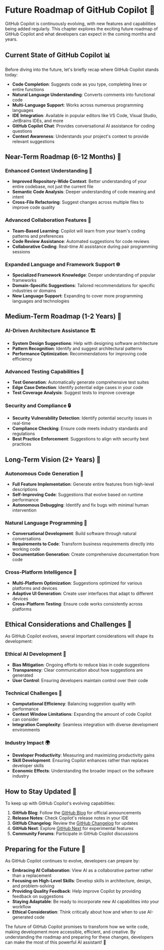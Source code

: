 # Future Roadmap of GitHub Copilot 🚀

GitHub Copilot is continuously evolving, with new features and capabilities being added regularly. This chapter explores the exciting future roadmap of GitHub Copilot and what developers can expect in the coming months and years.

## Current State of GitHub Copilot 📊

Before diving into the future, let's briefly recap where GitHub Copilot stands today:

- **Code Completion**: Suggests code as you type, completing lines or entire functions
- **Natural Language Understanding**: Converts comments into functional code
- **Multi-Language Support**: Works across numerous programming languages
- **IDE Integration**: Available in popular editors like VS Code, Visual Studio, JetBrains IDEs, and more
- **GitHub Copilot Chat**: Provides conversational AI assistance for coding questions
- **Context Awareness**: Understands your project's context to provide relevant suggestions

## Near-Term Roadmap (6-12 Months) 🔮

### Enhanced Context Understanding 🧠

- **Improved Repository-Wide Context**: Better understanding of your entire codebase, not just the current file
- **Semantic Code Analysis**: Deeper understanding of code meaning and intent
- **Cross-File Refactoring**: Suggest changes across multiple files to improve code quality

### Advanced Collaboration Features 👥

- **Team-Based Learning**: Copilot will learn from your team's coding patterns and preferences
- **Code Review Assistance**: Automated suggestions for code reviews
- **Collaborative Coding**: Real-time AI assistance during pair programming sessions

### Expanded Language and Framework Support 🌐

- **Specialized Framework Knowledge**: Deeper understanding of popular frameworks
- **Domain-Specific Suggestions**: Tailored recommendations for specific industries or domains
- **New Language Support**: Expanding to cover more programming languages and technologies

## Medium-Term Roadmap (1-2 Years) 🌱

### AI-Driven Architecture Assistance 🏗️

- **System Design Suggestions**: Help with designing software architecture
- **Pattern Recognition**: Identify and suggest architectural patterns
- **Performance Optimization**: Recommendations for improving code efficiency

### Advanced Testing Capabilities 🧪

- **Test Generation**: Automatically generate comprehensive test suites
- **Edge Case Detection**: Identify potential edge cases in your code
- **Test Coverage Analysis**: Suggest tests to improve coverage

### Security and Compliance 🔒

- **Security Vulnerability Detection**: Identify potential security issues in real-time
- **Compliance Checking**: Ensure code meets industry standards and regulations
- **Best Practice Enforcement**: Suggestions to align with security best practices

## Long-Term Vision (2+ Years) 🔭

### Autonomous Code Generation 🤖

- **Full Feature Implementation**: Generate entire features from high-level descriptions
- **Self-Improving Code**: Suggestions that evolve based on runtime performance
- **Autonomous Debugging**: Identify and fix bugs with minimal human intervention

### Natural Language Programming 💬

- **Conversational Development**: Build software through natural conversations
- **Requirements to Code**: Transform business requirements directly into working code
- **Documentation Generation**: Create comprehensive documentation from code

### Cross-Platform Intelligence 📱

- **Multi-Platform Optimization**: Suggestions optimized for various platforms and devices
- **Adaptive UI Generation**: Create user interfaces that adapt to different devices
- **Cross-Platform Testing**: Ensure code works consistently across platforms

## Ethical Considerations and Challenges 🤔

As GitHub Copilot evolves, several important considerations will shape its development:

### Ethical AI Development 🌟

- **Bias Mitigation**: Ongoing efforts to reduce bias in code suggestions
- **Transparency**: Clear communication about how suggestions are generated
- **User Control**: Ensuring developers maintain control over their code

### Technical Challenges 🧩

- **Computational Efficiency**: Balancing suggestion quality with performance
- **Context Window Limitations**: Expanding the amount of code Copilot can consider
- **Integration Complexity**: Seamless integration with diverse development environments

### Industry Impact 🌍

- **Developer Productivity**: Measuring and maximizing productivity gains
- **Skill Development**: Ensuring Copilot enhances rather than replaces developer skills
- **Economic Effects**: Understanding the broader impact on the software industry

## How to Stay Updated 📡

To keep up with GitHub Copilot's evolving capabilities:

1. **GitHub Blog**: Follow the [GitHub Blog](https://github.blog/) for official announcements
2. **Release Notes**: Check Copilot's release notes in your IDE
3. **GitHub Changelog**: Review the [GitHub Changelog](https://github.blog/changelog/) for updates
4. **GitHub Next**: Explore [GitHub Next](https://githubnext.com/) for experimental features
5. **Community Forums**: Participate in GitHub Copilot discussions

## Preparing for the Future 🌈

As GitHub Copilot continues to evolve, developers can prepare by:

- **Embracing AI Collaboration**: View AI as a collaborative partner rather than a replacement
- **Focusing on High-Level Skills**: Develop skills in architecture, design, and problem-solving
- **Providing Quality Feedback**: Help improve Copilot by providing feedback on suggestions
- **Staying Adaptable**: Be ready to incorporate new AI capabilities into your workflow
- **Ethical Consideration**: Think critically about how and when to use AI-generated code

The future of GitHub Copilot promises to transform how we write code, making development more accessible, efficient, and creative. By understanding the roadmap and preparing for these changes, developers can make the most of this powerful AI assistant! 🚀
